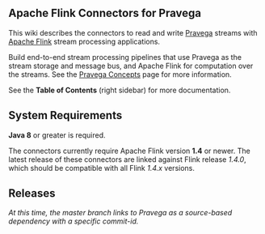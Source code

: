 ## Apache Flink Connectors for Pravega

This wiki describes the connectors to read and write [Pravega](http://pravega.io/) streams with [Apache Flink](http://flink.apache.org/) stream processing applications.

Build end-to-end stream processing pipelines that use Pravega as the stream storage and message bus, and Apache Flink for computation over the streams.   See the [Pravega Concepts](http://pravega.io/docs/pravega-concepts/) page for more information.

See the **Table of Contents** (right sidebar) for more documentation.

## System Requirements

**Java 8** or greater is required.

The connectors currently require Apache Flink version **1.4** or newer.
The latest release of these connectors are linked against Flink release *1.4.0*, which should be compatible with all Flink *1.4.x* versions.

## Releases
_At this time, the master branch links to Pravega as a source-based dependency with a specific commit-id._


